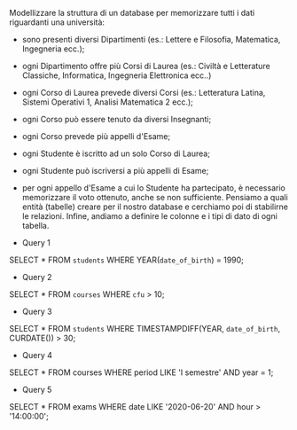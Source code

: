 Modellizzare la struttura di un database per memorizzare tutti i dati riguardanti una università:
- sono presenti diversi Dipartimenti (es.: Lettere e Filosofia, Matematica, Ingegneria ecc.);
- ogni Dipartimento offre più Corsi di Laurea (es.: Civiltà e Letterature Classiche, Informatica, Ingegneria Elettronica ecc..)
- ogni Corso di Laurea prevede diversi Corsi (es.: Letteratura Latina, Sistemi Operativi 1, Analisi Matematica 2 ecc.);
- ogni Corso può essere tenuto da diversi Insegnanti;
- ogni Corso prevede più appelli d'Esame;
- ogni Studente è iscritto ad un solo Corso di Laurea;
- ogni Studente può iscriversi a più appelli di Esame;
- per ogni appello d'Esame a cui lo Studente ha partecipato, è necessario memorizzare il voto ottenuto, anche se non sufficiente.
Pensiamo a quali entità (tabelle) creare per il nostro database e cerchiamo poi di stabilirne le relazioni. Infine, andiamo a definire le colonne e i tipi di dato di ogni tabella.



- Query 1

SELECT * 
FROM `students` 
WHERE YEAR(`date_of_birth`) = 1990;

- Query 2

SELECT *
FROM `courses`
WHERE `cfu` > 10;

- Query 3

SELECT *
FROM `students`
WHERE TIMESTAMPDIFF(YEAR, `date_of_birth`, CURDATE()) > 30;

- Query 4

SELECT *
FROM courses
WHERE period LIKE 'I semestre'
AND year = 1;

- Query 5

SELECT *
FROM exams
WHERE date LIKE '2020-06-20'
AND hour > '14:00:00';